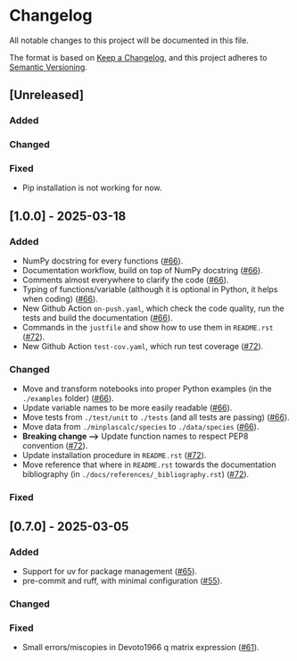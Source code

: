 # Changelog

All notable changes to this project will be documented in this file.

The format is based on [Keep a Changelog](https://keepachangelog.com/en/1.1.0/),
and this project adheres to [Semantic Versioning](https://semver.org/spec/v2.0.0.html).

## [Unreleased]

### Added

### Changed

### Fixed

- Pip installation is not working for now.

## [1.0.0] - 2025-03-18

### Added

- NumPy docstring for every functions ([#66](https://github.com/quinnreynolds/minplascalc/issues/66)).
- Documentation workflow, build on top of NumPy docstring ([#66](https://github.com/quinnreynolds/minplascalc/issues/66)).
- Comments almost everywhere to clarify the code ([#66](https://github.com/quinnreynolds/minplascalc/issues/66)).
- Typing of functions/variable (although it is optional in Python, it helps when coding) ([#66](https://github.com/quinnreynolds/minplascalc/issues/66)).
- New Github Action `on-push.yaml`, which check the code quality, run the tests and build the documentation ([#66](https://github.com/quinnreynolds/minplascalc/issues/66)).
- Commands in the `justfile` and show how to use them in `README.rst` ([#72](https://github.com/quinnreynolds/minplascalc/issues/72)).
- New Github Action `test-cov.yaml`, which run test coverage ([#72](https://github.com/quinnreynolds/minplascalc/issues/72)).

### Changed

- Move and transform notebooks into proper Python examples (in the `./examples` folder) ([#66](https://github.com/quinnreynolds/minplascalc/issues/66)).
- Update variable names to be more easily readable ([#66](https://github.com/quinnreynolds/minplascalc/issues/66)).
- Move tests from `./test/unit` to `./tests` (and all tests are passing) ([#66](https://github.com/quinnreynolds/minplascalc/issues/66)).
- Move data from `./minplascalc/species` to `./data/species` ([#66](https://github.com/quinnreynolds/minplascalc/issues/66)).
- **Breaking change -->** Update function names to respect PEP8 convention ([#72](https://github.com/quinnreynolds/minplascalc/issues/72)).
- Update installation procedure in `README.rst` ([#72](https://github.com/quinnreynolds/minplascalc/issues/72)).
- Move reference that where in `README.rst` towards the documentation bibliography (in `./docs/references/_bibliography.rst`) ([#72](https://github.com/quinnreynolds/minplascalc/issues/72)).

### Fixed

## [0.7.0] - 2025-03-05

### Added

- Support for uv for package management ([#65](https://github.com/quinnreynolds/minplascalc/issues/65)).
- pre-commit and ruff, with minimal configuration ([#55](https://github.com/quinnreynolds/minplascalc/issues/61)).

### Changed

### Fixed

- Small errors/miscopies in Devoto1966 q matrix expression ([#61](https://github.com/quinnreynolds/minplascalc/issues/61)).
